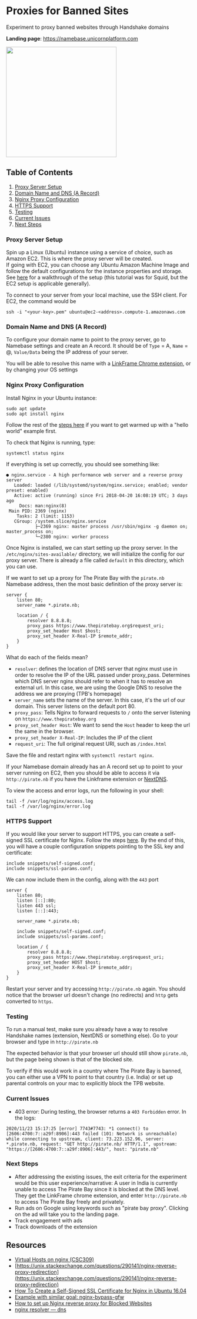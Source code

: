 # Proxies for Banned Sites
Experiment to proxy banned websites through Handshake domains

**Landing page**: https://namebase.unicornplatform.com

<img src="https://www.thepirateproxy3se.com/images/upload/icons/og/article@1x1.jpg" width="300">



## Table of Contents
1. [Proxy Server Setup](https://github.com/jw122/proxies#proxy-server-setup)
2. [Domain Name and DNS (A Record)](https://github.com/jw122/proxies#domain-name-and-dns-a-record)
3. [Nginx Proxy Configuration](https://github.com/jw122/proxies#nginx-proxy-configuration)
4. [HTTPS Support](https://github.com/jw122/proxies#https-support)
5. [Testing](https://github.com/jw122/proxies#testing)
6. [Current Issues](https://github.com/jw122/proxies#current-issues)
7. [Next Steps](https://github.com/jw122/proxies#next-steps)

### Proxy Server Setup
Spin up a Linux (Ubuntu) instance using a service of choice, such as Amazon EC2. This is where the proxy server will be created.  
If going with EC2, you can choose any Ubuntu Amazon Machine Image and follow the default configurations for the instance properties and storage.
See [here](https://www.youtube.com/watch?v=HpdD8W3Pjus) for a walkthrough of the setup (this tutorial was for Squid, but the EC2 setup is applicable generally).

To connect to your server from your local machine, use the SSH client. For EC2, the command would be 

`ssh -i "<your-key>.pem" ubuntu@ec2-<address>.compute-1.amazonaws.com`

### Domain Name and DNS (A Record)
To configure your domain name to point to the proxy server, go to Namebase settings and create an A record. It should be of `Type` = A, `Name` = @, `Value/Data` being the IP address of your server.

You will be able to resolve this name with a [LinkFrame Chrome extension](https://chrome.google.com/webstore/detail/linkframe/klcheodcjdbkbiljlcfiphagmkhbifmm), or by changing your OS settings

### Nginx Proxy Configuration
Install Nginx in your Ubuntu instance:
```
sudo apt update
sudo apt install nginx
```
Follow the rest of the [steps here](https://ubuntu.com/tutorials/install-and-configure-nginx#1-overview) if you want to get warmed up with a "hello world" example first.

To check that Nginx is running, type:
```
systemctl status nginx
```
If everything is set up correctly, you should see something like:
```
● nginx.service - A high performance web server and a reverse proxy server
   Loaded: loaded (/lib/systemd/system/nginx.service; enabled; vendor preset: enabled)
   Active: active (running) since Fri 2018-04-20 16:08:19 UTC; 3 days ago
     Docs: man:nginx(8)
 Main PID: 2369 (nginx)
    Tasks: 2 (limit: 1153)
   CGroup: /system.slice/nginx.service
           ├─2369 nginx: master process /usr/sbin/nginx -g daemon on; master_process on;
           └─2380 nginx: worker process
```

Once Nginx is installed, we can start setting up the proxy server.
In the `/etc/nginx/sites-available/` directory, we will initialize the config for our proxy server. There is already a file called `default` in this directory, which you can use.

If we want to set up a proxy for The Pirate Bay with the `pirate.nb` Namebase address, then the most basic definition of the proxy server is:
```
server {
    listen 80;
    server_name *.pirate.nb;

    location / {
        resolver 8.8.8.8;
        proxy_pass https://www.thepiratebay.org$request_uri;
        proxy_set_header Host $host;
        proxy_set_header X-Real-IP $remote_addr;
    }
}
```

What do each of the fields mean?
- `resolver`: defines the location of DNS server that nginx must use in order to resolve the IP of the URL passed under proxy_pass. Determines which DNS server nginx should refer to when it has to resolve an external url. In this case, we are using the Google DNS to resolve the address we are proxying (TPB's homepage)
- `server_name` sets the name of the server. In this case, it's the url of our domain. This server listens on the default port 80.
- `proxy_pass`: Tells Nginx to forward requests to `/` onto the server listening on `https://www.thepiratebay.org`
- `proxy_set_header Host`: We want to send the `Host` header to keep the url the same in the browser. 
- `proxy_set_header X-Real-IP`: Includes the IP of the client
- `request_uri`: The full original request URI, such as `/index.html`

Save the file and restart nginx with `systemctl restart nginx`.

If your Namebase domain already has an A record set up to point to your server running on EC2, then you should be able to access it via `http://pirate.nb` if you have the Linkframe extension or [NextDNS](https://learn.namebase.io/starting-from-zero/how-to-access-handshake-sites).

To view the access and error logs, run the following in your shell:
```
tail -f /var/log/nginx/access.log
tail -f /var/log/nginx/error.log
```

### HTTPS Support
If you would like your server to support HTTPS, you can create a self-signed SSL certificate for Nginx. Follow the steps [here](https://www.digitalocean.com/community/tutorials/how-to-create-a-self-signed-ssl-certificate-for-nginx-in-ubuntu-16-04). By the end of this, you will have a couple configuration snippets pointing to the SSL key and certificate:

```
include snippets/self-signed.conf;
include snippets/ssl-params.conf;
```

We can now include them in the config, along with the  `443` port
```
server {
    listen 80;
    listen [::]:80;
    listen 443 ssl;
    listen [::]:443;

    server_name *.pirate.nb;

    include snippets/self-signed.conf;
    include snippets/ssl-params.conf;

    location / {
        resolver 8.8.8.8;
        proxy_pass https://www.thepiratebay.org$request_uri;
        proxy_set_header HOST $host;
        proxy_set_header X-Real-IP $remote_addr;
    }
}
```

Restart your server and try accessing `http://pirate.nb` again. You should notice that the browser url doesn't change (no redirects) and `http` gets converted to `https`.

### Testing
To run a manual test, make sure you already have a way to resolve Handshake names (extension, NextDNS or something else). Go to your browser and type in `http://pirate.nb`

The expected behavior is that your browser url should still show `pirate.nb`, but the page being shown is that of the blocked site.

To verify if this would work in a country where The Pirate Bay is banned, you can either use a VPN to point to that country (i.e. India) or set up parental controls on your mac to explicitly block the TPB website.

### Current Issues
- 403 error: During testing, the browser returns a `403 Forbidden` error. In the logs:
```
2020/11/23 15:17:25 [error] 7743#7743: *1 connect() to [2606:4700:7::a29f:8906]:443 failed (101: Network is unreachable) while connecting to upstream, client: 73.223.152.96, server: *.pirate.nb, request: "GET http://pirate.nb/ HTTP/1.1", upstream: "https://[2606:4700:7::a29f:8906]:443/", host: "pirate.nb"
```

### Next Steps
- After addressing the existing issues, the exit criteria for the experiment would be this user experience/narrative: A user in India is currently unable to access The Pirate Bay since it is blocked at the DNS level. They get the LinkFrame chrome extension, and enter `http://pirate.nb` to access The Pirate Bay freely and privately.
- Run ads on Google using keywords such as "pirate bay proxy". Clicking on the ad will take you to the landing page.
- Track engagement with ads
- Track downloads of the extension

## Resources
- [Virtual Hosts on nginx (CSC309)](https://gist.github.com/soheilhy/8b94347ff8336d971ad0)
- [https://unix.stackexchange.com/questions/290141/nginx-reverse-proxy-redirection](https://unix.stackexchange.com/questions/290141/nginx-reverse-proxy-redirection)
- [How To Create a Self-Signed SSL Certificate for Nginx in Ubuntu 16.04](https://www.digitalocean.com/community/tutorials/how-to-create-a-self-signed-ssl-certificate-for-nginx-in-ubuntu-16-04)
- [Example with similar goal: nginx-bypass-gfw](https://github.com/caiguanhao/nginx-bypass-gfw)
- [How to set up Nginx reverse proxy for Blocked Websites](https://yubolun.com/tutorial/2017/03/10/nginx-reverse-proxy/#edit-reverse-proxy-config-file)
- [nginx resolver — dns](https://stackoverflow.com/questions/49641685/nginx-resolver-dns)
